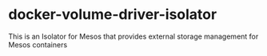 # docker-volume-driver-isolator
This is an Isolator for Mesos that provides external storage management for Mesos containers
